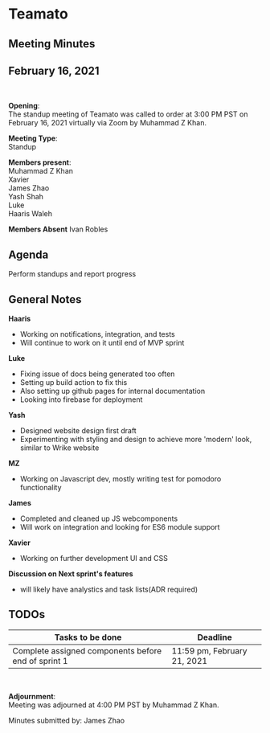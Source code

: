 # Teamato

## Meeting Minutes
## February 16, 2021
<br>

**Opening**:  
The standup meeting of Teamato was called to order at 3:00 PM PST on February 16, 2021 virtually via Zoom by Muhammad Z Khan.

**Meeting Type**:  
Standup

**Members present**:  
Muhammad Z Khan  
Xavier  
James Zhao  
Yash Shah  
Luke  
Haaris Waleh  

**Members Absent**
Ivan Robles  

## Agenda
Perform standups and report progress

## General Notes
**Haaris**
- Working on notifications, integration, and tests
- Will continue to work on it until end of MVP sprint

**Luke**
- Fixing issue of docs being generated too often
- Setting up build action to fix this
- Also setting up github pages for internal documentation
- Looking into firebase for deployment

**Yash**
- Designed website design first draft
- Experimenting with styling and design to achieve more 'modern' look, similar to Wrike website

**MZ**
- Working on Javascript dev, mostly writing test for pomodoro functionality
  
**James**
- Completed and cleaned up JS webcomponents
- Will work on integration and looking for ES6 module support

**Xavier**
- Working on further development UI and CSS

**Discussion on Next sprint's features**
- will likely have analystics and task lists(ADR required)

## TODOs
| Tasks to be done | Deadline |
| ---------------- | -------- |
| Complete assigned components before end of sprint 1 | 11:59 pm, February 21, 2021 |

<br>

**Adjournment**:  
Meeting was adjourned at 4:00 PM PST by Muhammad Z Khan.

Minutes submitted by: James Zhao
